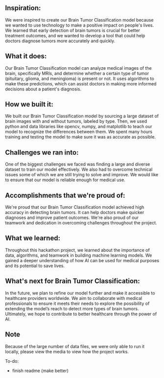 ## Inspiration:
We were inspired to create our Brain Tumor Classification model because we wanted to use technology to make a positive impact on people's lives. We learned that early detection of brain tumors is crucial for better treatment outcomes, and we wanted to develop a tool that could help doctors diagnose tumors more accurately and quickly.

## What it does:
Our Brain Tumor Classification model can analyze medical images of the brain, specifically MRIs, and determine whether a certain type of tumor (pituitary, glioma, and meningioma) is present or not. It uses algorithms to make these predictions, which can assist doctors in making more informed decisions about a patient's diagnosis.

## How we built it:
We built our Brain Tumor Classification model by sourcing a large dataset of brain images with and without tumors, labeled by type. Then, we used python and data libraries like opencv, numpy, and matplotlib to teach our model to recognize the differences between them. We spent many hours training and testing the model to make sure it was as accurate as possible.

## Challenges we ran into:
One of the biggest challenges we faced was finding a large and diverse dataset to train our model effectively. We also had to overcome technical issues some of which we are still trying to solve and improve. We would like to ensure that our model is reliable enough for medical use.

## Accomplishments that we're proud of:
We're proud that our Brain Tumor Classification model achieved high accuracy in detecting brain tumors. It can help doctors make quicker diagnoses and improve patient outcomes. We're also proud of our teamwork and dedication in overcoming challenges throughout the project.

## What we learned:
Throughout this hackathon project, we learned about the importance of data, algorithms, and teamwork in building machine learning models. We gained a deeper understanding of how AI can be used for medical purposes and its potential to save lives.

## What's next for Brain Tumor Classification:
In the future, we plan to refine our model further and make it accessible to healthcare providers worldwide. We aim to collaborate with medical professionals to ensure it meets their needs to explore the possibility of extending the model’s reach to detect more types of brain tumors. Ultimately, we hope to contribute to better healthcare through the power of AI.

## Note
Because of the large number of data files, we were only able to run it locally, please view the media to view how the project works.

To-do:
- finish readme (make better)
